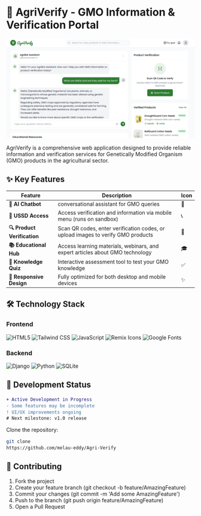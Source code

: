    # 🌱 AgriVerify - GMO Information & Verification Portal

![AgriVerify Banner](agriverify.png) 

AgriVerify is a comprehensive web application designed to provide reliable information and verification services for Genetically Modified Organism (GMO) products in the agricultural sector.

## ✨ Key Features

| Feature | Description | Icon |
|---------|-------------|------|
| **🤖 AI Chatbot** | conversational assistant for GMO queries| 💬 |
| **📱 USSD Access** |Access verification and information via mobile menu (runs on sandbox)| 📞 |
| **🔍 Product Verification** | Scan QR codes, enter verification codes, or upload images to verify GMO products | 📱 |
| **📚 Educational Hub** | Access learning materials, webinars, and expert articles about GMO technology | 🎓 |
| **🧠 Knowledge Quiz** | Interactive assessment tool to test your GMO knowledge | ✅ |
| **📱 Responsive Design** | Fully optimized for both desktop and mobile devices | ✨ |

## 🛠 Technology Stack

### Frontend
![HTML5](https://img.shields.io/badge/-HTML5-E34F26?logo=html5&logoColor=white)
![Tailwind CSS](https://img.shields.io/badge/-Tailwind_CSS-38B2AC?logo=tailwind-css&logoColor=white)
![JavaScript](https://img.shields.io/badge/-JavaScript-F7DF1E?logo=javascript&logoColor=black)
![Remix Icons](https://img.shields.io/badge/-Remix_Icons-5E5E5E)
![Google Fonts](https://img.shields.io/badge/-Google_Fonts-4285F4)

### Backend
![Django](https://img.shields.io/badge/-Django-092E20?logo=django&logoColor=white)
![Python](https://img.shields.io/badge/-Python-3776AB?logo=python&logoColor=white)
![SQLite](https://img.shields.io/badge/-SQLite-003B57?logo=sqlite&logoColor=white)

## 🚧 Development Status

```diff
+ Active Development in Progress
- Some features may be incomplete
! UI/UX improvements ongoing
# Next milestone: v1.0 release
```
Clone the repository:
   ```bash
   git clone
   https://github.com/melau-eddy/Agri-Verify
   ```

## 🤝 Contributing
1. Fork the project
2. Create your feature branch (git checkout -b feature/AmazingFeature)
3. Commit your changes (git commit -m 'Add some AmazingFeature')
4. Push to the branch (git push origin feature/AmazingFeature)
5. Open a Pull Request



